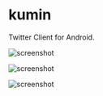 kumin
=====
Twitter Client for Android.  

![screenshot](https://lh6.ggpht.com/5iED--7PwjQRqeBfjnnD4k5WnF02_cL9vrZukd_aaS5rD3Qjp1163KFWWGX_oWGozJ0=h900-rw)

![screenshot](https://lh3.ggpht.com/6y4RNfSpegnyPn0hHfdO0zdPCjsHhB8HmzPHDHsKpeA9GletWKvtAeUW_zrmgbE3cA=h900-rw)

![screenshot](https://lh6.ggpht.com/Vyt1jM3rAyFcOqDIUWevULWlZsJ83UohoNWwJEy1bTu80N9wKo4_Xrp2qUW-jbes3g=h900-rw)
